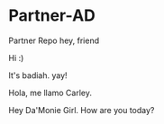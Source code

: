 # Partner-AD
Partner Repo
hey, friend

Hi :)


It's badiah. yay!

Hola, me llamo Carley.

Hey Da'Monie Girl. How are you today?


